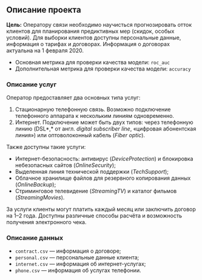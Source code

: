 ## Описание проекта

**Цель:** Оператору связи необходимо научисться прогнозировать отток клиентов для планирования предиктивных мер (скидок, особых условий).
Для выборки клиентов доступны персональные данные, информация о тарифах и договорах.
Информация о договорах актуальна на 1 февраля 2020.

* Основная метрика для проверки качества модели: `roc_auc`
* Дополнительная метрика для проверки качества модели: `accuracy`


### Описание услуг

Оператор предоставляет два основных типа услуг: 

1. Стационарную телефонную связь. Возможно подключение телефонного аппарата к нескольким линиям одновременно.
2. Интернет. Подключение может быть двух типов: через телефонную линию (DSL*,* от англ. *digital subscriber line*, «цифровая абонентская линия») или оптоволоконный кабель (*Fiber optic*).  

Также доступны такие услуги:

- Интернет-безопасность: антивирус (*DeviceProtection*) и блокировка небезопасных сайтов (*OnlineSecurity*);
- Выделенная линия технической поддержки (*TechSupport*);
- Облачное хранилище файлов для резервного копирования данных (*OnlineBackup*);
- Стриминговое телевидение (*StreamingTV*) и каталог фильмов (*StreamingMovies*).

За услуги клиенты могут платить каждый месяц или заключить договор на 1–2 года. Доступны различные способы расчёта и возможность получения электронного чека.


### Описание данных
* `contract.csv` — информация о договоре;
* `personal.csv` — персональные данные клиента;
* `internet.csv` — информация об интернет-услугах;
* `phone.csv` — информация об услугах телефонии.
